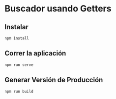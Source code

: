 # Buscador usando Getters

## Instalar
```
npm install 
```

## Correr la aplicación
```
npm run serve 
```

## Generar Versión de Producción
```
npm run build 
```

